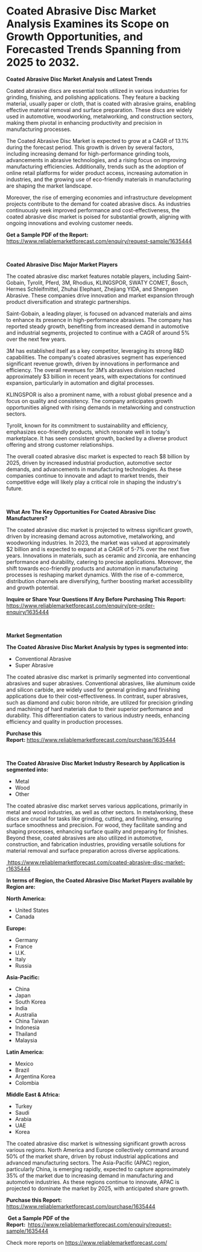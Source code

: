 <p><h1>Coated Abrasive Disc Market Analysis Examines its Scope on Growth Opportunities, and Forecasted Trends Spanning from 2025 to 2032.</h1></p><p><strong>Coated Abrasive Disc Market Analysis and Latest Trends</strong></p>
<p><p>Coated abrasive discs are essential tools utilized in various industries for grinding, finishing, and polishing applications. They feature a backing material, usually paper or cloth, that is coated with abrasive grains, enabling effective material removal and surface preparation. These discs are widely used in automotive, woodworking, metalworking, and construction sectors, making them pivotal in enhancing productivity and precision in manufacturing processes.</p><p>The Coated Abrasive Disc Market is expected to grow at a CAGR of 13.1% during the forecast period. This growth is driven by several factors, including increasing demand for high-performance grinding tools, advancements in abrasive technologies, and a rising focus on improving manufacturing efficiencies. Additionally, trends such as the adoption of online retail platforms for wider product access, increasing automation in industries, and the growing use of eco-friendly materials in manufacturing are shaping the market landscape.</p><p>Moreover, the rise of emerging economies and infrastructure development projects contribute to the demand for coated abrasive discs. As industries continuously seek improved performance and cost-effectiveness, the coated abrasive disc market is poised for substantial growth, aligning with ongoing innovations and evolving customer needs.</p></p>
<p><strong>Get a Sample PDF of the Report:&nbsp;</strong> <a href="https://www.reliablemarketforecast.com/enquiry/request-sample/1635444?utm_campaign=2273&utm_medium=2&utm_source=Github&utm_content=ia&utm_term=16022025&utm_id=coated-abrasive-disc">https://www.reliablemarketforecast.com/enquiry/request-sample/1635444</a></p>
<p>&nbsp;</p>
<p><strong>Coated Abrasive Disc Major Market Players</strong></p>
<p><p>The coated abrasive disc market features notable players, including Saint-Gobain, Tyrolit, Pferd, 3M, Rhodius, KLINGSPOR, SWATY COMET, Bosch, Hermes Schleifmittel, Zhuhai Elephant, Zhejiang YIDA, and Shengsen Abrasive. These companies drive innovation and market expansion through product diversification and strategic partnerships.</p><p>Saint-Gobain, a leading player, is focused on advanced materials and aims to enhance its presence in high-performance abrasives. The company has reported steady growth, benefiting from increased demand in automotive and industrial segments, projected to continue with a CAGR of around 5% over the next few years.</p><p>3M has established itself as a key competitor, leveraging its strong R&D capabilities. The company's coated abrasives segment has experienced significant revenue growth, driven by innovations in performance and efficiency. The overall revenues for 3M’s abrasives division reached approximately $3 billion in recent years, with expectations for continued expansion, particularly in automation and digital processes.</p><p>KLINGSPOR is also a prominent name, with a robust global presence and a focus on quality and consistency. The company anticipates growth opportunities aligned with rising demands in metalworking and construction sectors. </p><p>Tyrolit, known for its commitment to sustainability and efficiency, emphasizes eco-friendly products, which resonate well in today's marketplace. It has seen consistent growth, backed by a diverse product offering and strong customer relationships.</p><p>The overall coated abrasive disc market is expected to reach $8 billion by 2025, driven by increased industrial production, automotive sector demands, and advancements in manufacturing technologies. As these companies continue to innovate and adapt to market trends, their competitive edge will likely play a critical role in shaping the industry's future.</p></p>
<p>&nbsp;</p>
<p><strong>What Are The Key Opportunities For Coated Abrasive Disc Manufacturers?</strong></p>
<p><p>The coated abrasive disc market is projected to witness significant growth, driven by increasing demand across automotive, metalworking, and woodworking industries. In 2023, the market was valued at approximately $2 billion and is expected to expand at a CAGR of 5-7% over the next five years. Innovations in materials, such as ceramic and zirconia, are enhancing performance and durability, catering to precise applications. Moreover, the shift towards eco-friendly products and automation in manufacturing processes is reshaping market dynamics. With the rise of e-commerce, distribution channels are diversifying, further boosting market accessibility and growth potential.</p></p>
<p><strong>Inquire or Share Your Questions If Any Before Purchasing This Report:</strong> <a href="https://www.reliablemarketforecast.com/enquiry/pre-order-enquiry/1635444?utm_campaign=2273&utm_medium=2&utm_source=Github&utm_content=ia&utm_term=16022025&utm_id=coated-abrasive-disc">https://www.reliablemarketforecast.com/enquiry/pre-order-enquiry/1635444</a></p>
<p>&nbsp;</p>
<p><strong>Market Segmentation</strong></p>
<p><strong>The Coated Abrasive Disc Market Analysis by types is segmented into:</strong></p>
<p><ul><li>Conventional Abrasive</li><li>Super Abrasive</li></ul></p>
<p><p>The coated abrasive disc market is primarily segmented into conventional abrasives and super abrasives. Conventional abrasives, like aluminum oxide and silicon carbide, are widely used for general grinding and finishing applications due to their cost-effectiveness. In contrast, super abrasives, such as diamond and cubic boron nitride, are utilized for precision grinding and machining of hard materials due to their superior performance and durability. This differentiation caters to various industry needs, enhancing efficiency and quality in production processes.</p></p>
<p><strong>Purchase this Report:&nbsp;</strong><a href="https://www.reliablemarketforecast.com/purchase/1635444?utm_campaign=2273&utm_medium=2&utm_source=Github&utm_content=ia&utm_term=16022025&utm_id=coated-abrasive-disc">https://www.reliablemarketforecast.com/purchase/1635444</a></p>
<p>&nbsp;</p>
<p><strong>The Coated Abrasive Disc Market Industry Research by Application is segmented into:</strong></p>
<p><ul><li>Metal</li><li>Wood</li><li>Other</li></ul></p>
<p><p>The coated abrasive disc market serves various applications, primarily in metal and wood industries, as well as other sectors. In metalworking, these discs are crucial for tasks like grinding, cutting, and finishing, ensuring surface smoothness and precision. For wood, they facilitate sanding and shaping processes, enhancing surface quality and preparing for finishes. Beyond these, coated abrasives are also utilized in automotive, construction, and fabrication industries, providing versatile solutions for material removal and surface preparation across diverse applications.</p></p>
<p><a href="https://www.reliablemarketforecast.com/coated-abrasive-disc-market-r1635444?utm_campaign=2273&utm_medium=2&utm_source=Github&utm_content=ia&utm_term=16022025&utm_id=coated-abrasive-disc">&nbsp;https://www.reliablemarketforecast.com/coated-abrasive-disc-market-r1635444</a></p>
<p><strong>In terms of Region, the Coated Abrasive Disc Market Players available by Region are:</strong></p>
<p>
    <p> <strong> North America: </strong>
        <ul>
            <li>United States</li>
            <li>Canada</li>
        </ul>
        </p> 
    <p> <strong> Europe: </strong>
        <ul>
            <li>Germany</li>
            <li>France</li>
            <li>U.K.</li>
            <li>Italy</li>
            <li>Russia</li>
        </ul>
        </p> 
    <p> <strong> Asia-Pacific: </strong>
        <ul>
            <li>China</li>
            <li>Japan</li>
            <li>South Korea</li>
            <li>India</li>
            <li>Australia</li>
            <li>China Taiwan</li>
            <li>Indonesia</li>
            <li>Thailand</li>
            <li>Malaysia</li>
        </ul>
        </p> 
    <p> <strong> Latin America: </strong>
        <ul>
            <li>Mexico</li>
            <li>Brazil</li>
            <li>Argentina Korea</li>
            <li>Colombia</li>
        </ul>
        </p> 
    <p> <strong> Middle East & Africa: </strong>
        <ul>
            <li>Turkey</li>
            <li>Saudi</li>
            <li>Arabia</li>
            <li>UAE</li>
            <li>Korea</li>
        </ul>
    </p>
    </p>
<p><p>The coated abrasive disc market is witnessing significant growth across various regions. North America and Europe collectively command around 50% of the market share, driven by robust industrial applications and advanced manufacturing sectors. The Asia-Pacific (APAC) region, particularly China, is emerging rapidly, expected to capture approximately 35% of the market due to increasing demand in manufacturing and automotive industries. As these regions continue to innovate, APAC is projected to dominate the market by 2025, with anticipated share growth.</p></p>
<p><strong>Purchase this Report: </strong><a href="https://www.reliablemarketforecast.com/purchase/1635444?utm_campaign=2273&utm_medium=2&utm_source=Github&utm_content=ia&utm_term=16022025&utm_id=coated-abrasive-disc">https://www.reliablemarketforecast.com/purchase/1635444</a></p>
<p>&nbsp;<strong>Get a Sample PDF of the Report:&nbsp;&nbsp;</strong><a href="https://www.reliablemarketforecast.com/enquiry/request-sample/1635444?utm_campaign=2273&utm_medium=2&utm_source=Github&utm_content=ia&utm_term=16022025&utm_id=coated-abrasive-disc">https://www.reliablemarketforecast.com/enquiry/request-sample/1635444</a></p>
<p><strong></strong></p>
<p>Check more reports on <a href="https://www.reliablemarketforecast.com/?utm_campaign=2273&utm_medium=2&utm_source=Github&utm_content=ia&utm_term=16022025&utm_id=coated-abrasive-disc">https://www.reliablemarketforecast.com/</a></p>
